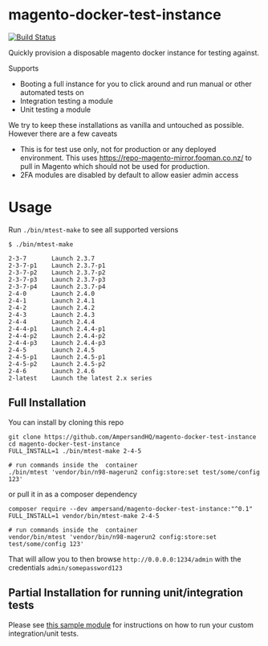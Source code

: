 # magento-docker-test-instance

[![Build Status](https://app.travis-ci.com/AmpersandHQ/magento-docker-test-instance.svg?branch=master)](https://app.travis-ci.com/AmpersandHQ/magento-docker-test-instance)

Quickly provision a disposable magento docker instance for testing against.

Supports
- Booting a full instance for you to click around and run manual or other automated tests on
- Integration testing a module
- Unit testing a module

We try to keep these installations as vanilla and untouched as possible. However there are a few caveats
- This is for test use only, not for production or any deployed environment. This uses https://repo-magento-mirror.fooman.co.nz/ to pull in Magento which should not be used for production.
- 2FA modules are disabled by default to allow easier admin access

# Usage 

Run `./bin/mtest-make` to see all supported versions

```
$ ./bin/mtest-make

2-3-7       Launch 2.3.7
2-3-7-p1    Launch 2.3.7-p1
2-3-7-p2    Launch 2.3.7-p2
2-3-7-p3    Launch 2.3.7-p3
2-3-7-p4    Launch 2.3.7-p4
2-4-0       Launch 2.4.0
2-4-1       Launch 2.4.1
2-4-2       Launch 2.4.2
2-4-3       Launch 2.4.3
2-4-4       Launch 2.4.4
2-4-4-p1    Launch 2.4.4-p1
2-4-4-p2    Launch 2.4.4-p2
2-4-4-p3    Launch 2.4.4-p3
2-4-5       Launch 2.4.5
2-4-5-p1    Launch 2.4.5-p1
2-4-5-p2    Launch 2.4.5-p2
2-4-6       Launch 2.4.6
2-latest    Launch the latest 2.x series

```

## Full Installation

You can install by cloning this repo
```
git clone https://github.com/AmpersandHQ/magento-docker-test-instance
cd magento-docker-test-instance
FULL_INSTALL=1 ./bin/mtest-make 2-4-5

# run commands inside the  container
./bin/mtest 'vendor/bin/n98-magerun2 config:store:set test/some/config 123'
```

or pull it in as a composer dependency

```
composer require --dev ampersand/magento-docker-test-instance:"^0.1"
FULL_INSTALL=1 vendor/bin/mtest-make 2-4-5

# run commands inside the  container
vendor/bin/mtest 'vendor/bin/n98-magerun2 config:store:set test/some/config 123'
```

That will allow you to then browse `http://0.0.0.0:1234/admin` with the credentials `admin/somepassword123`

## Partial Installation for running unit/integration tests

Please see [this sample module](https://github.com/AmpersandHQ/magento-docker-test-instance/tree/sample) for instructions on how to run your custom integration/unit tests.